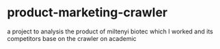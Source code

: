# product-marketing-crawler
a project to analysis the product of miltenyi biotec which I worked and its competitors base on the crawler on academic
